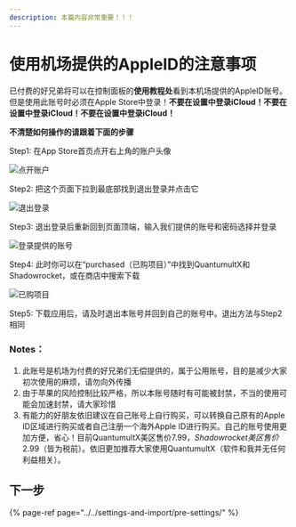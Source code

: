 ```yaml
---
description: 本篇内容非常重要！！！
---
```


# 使用机场提供的AppleID的注意事项

已付费的好兄弟将可以在控制面板的**使用教程处**看到本机场提供的AppleID账号。但是使用此账号时必须在Apple Store中登录！**不要在设置中登录iCloud！不要在设置中登录iCloud！不要在设置中登录iCloud！**

**不清楚如何操作的请跟着下面的步骤**

Step1: 在App Store首页点开右上角的账户头像

![&#x70B9;&#x5F00;&#x8D26;&#x6237;](../../.gitbook/assets/store01.jpg)

Step2: 把这个页面下拉到最底部找到退出登录并点击它

![&#x9000;&#x51FA;&#x767B;&#x5F55;](../../.gitbook/assets/store02.jpg)

Step3: 退出登录后重新回到页面顶端，输入我们提供的账号和密码选择并登录

![&#x767B;&#x5F55;&#x63D0;&#x4F9B;&#x7684;&#x8D26;&#x53F7;](../../.gitbook/assets/store04.jpg)

Step4: 此时你可以在“purchased（已购项目）”中找到QuantumultX和Shadowrocket，或在商店中搜索下载

![&#x5DF2;&#x8D2D;&#x9879;&#x76EE;](../../.gitbook/assets/store05.jpg)

Step5: 下载应用后，请及时退出本账号并回到自己的账号中。退出方法与Step2相同

### Notes：

1. 此账号是机场为付费的好兄弟们无偿提供的，属于公用账号，目的是减少大家初次使用的麻烦，请勿向外传播
2. 由于苹果的风险控制比较严格，所以本账号随时有可能被封禁，不当的使用可能会加速封禁，请大家珍惜
3. 有能力的好朋友依旧建议在自己账号上自行购买，可以转换自己原有的Apple ID区域进行购买或者自己注册一个海外Apple ID进行购买。自己的账号使用更加方便，省心！目前QuantumultX美区售价$7.99，Shadowrocket美区售价$2.99（皆为税前）。依旧更加推荐大家使用QuantumultX（软件和我并无任何利益相关）。

## 下一步

{% page-ref page="../../settings-and-import/pre-settings/" %}

